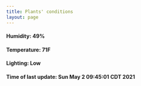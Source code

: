 ```yaml
---
title: Plants' conditions
layout: page
---
```



#### Humidity: 49%
#### Temperature: 71F
#### Lighting: Low
#### Time of last update: Sun May  2 09:45:01 CDT 2021

